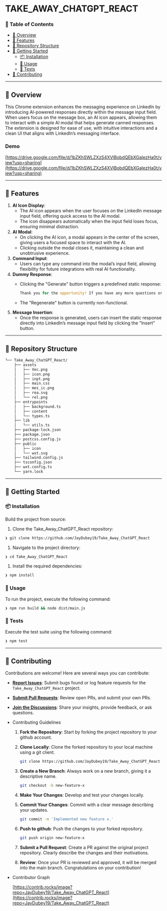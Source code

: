 # TAKE_AWAY_CHATGPT_REACT

### 🔗 Table of Contents

- [📍 Overview](about:blank#-overview)
- [👾 Features](about:blank#-features)
- [📂 Repository Structure](about:blank#-repository-structure)
- [🚀 Getting Started](about:blank#-getting-started)
    - [📦 Installation](about:blank#-installation)
    - [🤖 Usage](about:blank#-usage)
    - [🧪 Tests](about:blank#-tests)
- [🤝 Contributing](about:blank#-contributing)

---

## 📍 Overview

This Chrome extension enhances the messaging experience on LinkedIn by introducing AI-powered responses directly within the message input field. When users focus on the message box, an AI icon appears, allowing them to interact with a simple AI modal that helps generate canned responses. The extension is designed for ease of use, with intuitive interactions and a clean UI that aligns with LinkedIn’s messaging interface.

### Demo

[https://drive.google.com/file/d/1bZKhSWLZXzS4XVlBobdQEbXGaIezHa0t/view?usp=sharing](https://drive.google.com/file/d/1bZKhSWLZXzS4XVlBobdQEbXGaIezHa0t/view?usp=sharing)

---

## 👾 Features

1. **AI Icon Display**:
    - The AI icon appears when the user focuses on the LinkedIn message input field, offering quick access to the AI modal.
    - The icon disappears automatically when the input field loses focus, ensuring minimal distraction.
2. **AI Modal**:
    - On clicking the AI icon, a modal appears in the center of the screen, giving users a focused space to interact with the AI.
    - Clicking outside the modal closes it, maintaining a clean and unobtrusive experience.
3. **Command Input**:
    - Users can type any command into the modal’s input field, allowing flexibility for future integrations with real AI functionality.
4. **Dummy Response**:
    - Clicking the "Generate" button triggers a predefined static response:
        
        ```rust
        Thank you for the opportunity! If you have any more questions or if there's anything else I can help you with, feel free to ask.
        ```
        
    - The "Regenerate" button is currently non-functional.
5. **Message Insertion**:
    - Once the response is generated, users can insert the static response directly into LinkedIn’s message input field by clicking the "Insert" button.

---

## 📂 Repository Structure

```bash
└── Take_Away_ChatGPT_React/
    ├── assets
    │   ├── Vec.png
    │   ├── icon.png
    │   ├── inpt.png
    │   ├── main.css
    │   ├── mes_ic.png
    │   ├── rea.svg
    │   └── rel.png
    ├── entrypoints
    │   ├── background.ts
    │   ├── content
    │   └── types.ts
    ├── lib
    │   └── utils.ts
    ├── package-lock.json
    ├── package.json
    ├── postcss.config.js
    ├── public
    │   ├── icon
    │   └── wxt.svg
    ├── tailwind.config.js
    ├── tsconfig.json
    ├── wxt.config.ts
    └── yarn.lock
```

---

## 🚀 Getting Started

### 📦 Installation

Build the project from source:

1. Clone the Take_Away_ChatGPT_React repository:

```bash
❯ git clone https://github.com/JayDubey19/Take_Away_ChatGPT_React
```

1. Navigate to the project directory:

```bash
❯ cd Take_Away_ChatGPT_React
```

1. Install the required dependencies:

```bash
❯ npm install
```

### 🤖 Usage

To run the project, execute the following command:

```bash
❯ npm run build && node dist/main.js
```

### 🧪 Tests

Execute the test suite using the following command:

```bash
❯ npm test
```

---

## 🤝 Contributing

Contributions are welcome! Here are several ways you can contribute:

- [**Report Issues**](https://github.com/JayDubey19/Take_Away_ChatGPT_React/issues): Submit bugs found or log feature requests for the `Take_Away_ChatGPT_React` project.
- [**Submit Pull Requests**](https://github.com/JayDubey19/Take_Away_ChatGPT_React/blob/main/CONTRIBUTING.md): Review open PRs, and submit your own PRs.
- [**Join the Discussions**](https://github.com/JayDubey19/Take_Away_ChatGPT_React/discussions): Share your insights, provide feedback, or ask questions.
- Contributing Guidelines
    1. **Fork the Repository**: Start by forking the project repository to your github account.
    2. **Clone Locally**: Clone the forked repository to your local machine using a git client.
        
        ```bash
        git clone https://github.com/JayDubey19/Take_Away_ChatGPT_React
        ```
        
    3. **Create a New Branch**: Always work on a new branch, giving it a descriptive name.
        
        ```bash
        git checkout -b new-feature-x
        ```
        
    4. **Make Your Changes**: Develop and test your changes locally.
    5. **Commit Your Changes**: Commit with a clear message describing your updates.
        
        ```bash
        git commit -m 'Implemented new feature x.'
        ```
        
    6. **Push to github**: Push the changes to your forked repository.
        
        ```bash
        git push origin new-feature-x
        ```
        
    7. **Submit a Pull Request**: Create a PR against the original project repository. Clearly describe the changes and their motivations.
    8. **Review**: Once your PR is reviewed and approved, it will be merged into the main branch. Congratulations on your contribution!
- Contributor Graph
    
    [https://contrib.rocks/image?repo=JayDubey19/Take_Away_ChatGPT_React](https://contrib.rocks/image?repo=JayDubey19/Take_Away_ChatGPT_React)
